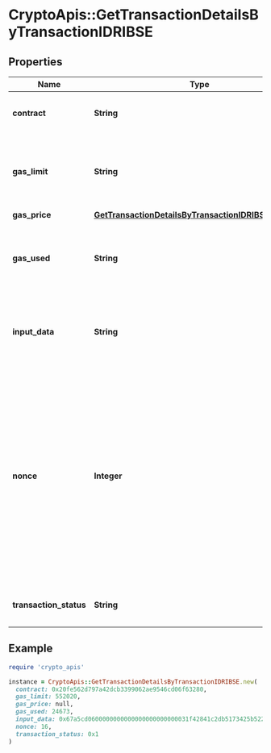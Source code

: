 # CryptoApis::GetTransactionDetailsByTransactionIDRIBSE

## Properties

| Name | Type | Description | Notes |
| ---- | ---- | ----------- | ----- |
| **contract** | **String** | Represents the specific transaction contract. |  |
| **gas_limit** | **String** | Represents the amount of gas used by this specific transaction alone. |  |
| **gas_price** | [**GetTransactionDetailsByTransactionIDRIBSEGasPrice**](GetTransactionDetailsByTransactionIDRIBSEGasPrice.md) |  |  |
| **gas_used** | **String** | Represents the exact unit of gas that was used for the transaction. |  |
| **input_data** | **String** | Represents additional information that is required for the transaction. |  |
| **nonce** | **Integer** | Represents the sequential running number for an address, starting from 0 for the first transaction. E.g., if the nonce of a transaction is 10, it would be the 11th transaction sent from the sender&#39;s address. |  |
| **transaction_status** | **String** | Represents the status of this transaction. |  |

## Example

```ruby
require 'crypto_apis'

instance = CryptoApis::GetTransactionDetailsByTransactionIDRIBSE.new(
  contract: 0x20fe562d797a42dcb3399062ae9546cd06f63280,
  gas_limit: 552020,
  gas_price: null,
  gas_used: 24673,
  input_data: 0x67a5cd0600000000000000000000000031f42841c2db5173425b5223809cf3a38fede360,
  nonce: 16,
  transaction_status: 0x1
)
```

